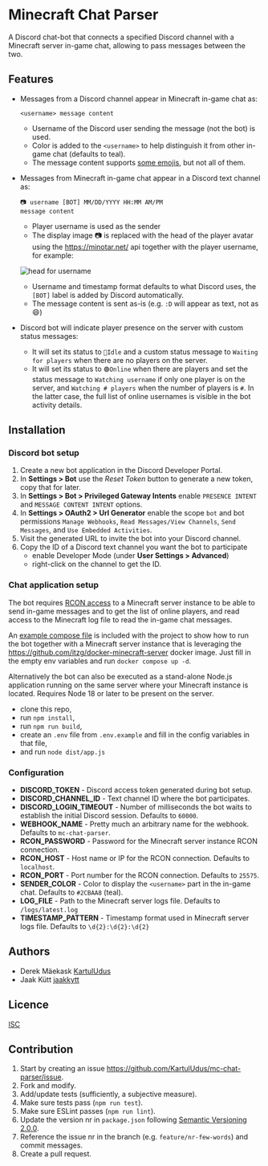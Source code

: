 # Minecraft Chat Parser

A Discord chat-bot that connects a specified Discord channel with a Minecraft server in-game chat,
allowing to pass messages between the two.

## Features

- Messages from a Discord channel appear in Minecraft in-game chat as:
    ```
    <username> message content
    ```
  - Username of the Discord user sending the message (not the bot) is used.
  - Color is added to the `<username>` to help distinguish it from
      other in-game chat (defaults to teal).
  - The message content supports [some emojis](https://gist.github.com/tomasdev/92bde758ee8e65fa826717b24cfd0463),
    but not all of them.

- Messages from Minecraft in-game chat appear in a Discord text channel as:
    ```
    📷 username [BOT] MM/DD/YYYY HH:MM AM/PM
    message content
    ```
    - Player username is used as the sender
    - The display image 📷 is replaced with the head of the player avatar using
      the https://minotar.net/ api together with the player username, for example:

     ![head for username](https://minotar.net/helm/username/150.png)
    - Username and timestamp format defaults to what Discord uses, the `[BOT]` label is added by Discord automatically.
    - The message content is sent as-is (e.g. `:D` will appear as text, not as 😄)

- Discord bot will indicate player presence on the server with custom status messages:
    - It will set its status to `🌙Idle` and a custom status message to `Waiting for players` when
      there are no players on the server.
    - It will set its status to `🟢Online` when there are players and set the status message to `Watching username` if
      only one player is on the server, and `Watching # players` when the number of players is `#`. In the latter case,
      the full list of online usernames is visible in the bot activity details.

## Installation

### Discord bot setup

1. Create a new bot application in the Discord Developer Portal.
2. In **Settings > Bot** use the _Reset Token_ button to generate a new token, copy that for later.
3. In **Settings > Bot > Privileged Gateway Intents** enable `PRESENCE INTENT` and `MESSAGE CONTENT INTENT` options.
4. In **Settings > OAuth2 > Url Generator** enable the scope `bot` and bot permissions `Manage Webhooks`,
    `Read Messages/View Channels`, `Send Messages`, and `Use Embedded Activities`.
5. Visit the generated URL to invite the bot into your Discord channel.
6. Copy the ID of a Discord text channel you want the bot to participate
   - enable Developer Mode (under **User Settings > Advanced**)
   - right-click on the channel to get the ID.

### Chat application setup

The bot requires [RCON access](https://wiki.vg/RCON) to a Minecraft server instance to be able to send in-game messages
and to get the list of online players, and read access to the Minecraft log file to read the in-game chat messages.

An [example compose file](./compose.example.yml) is included with the project to show how to run the bot together with
a Minecraft server instance that is leveraging the https://github.com/itzg/docker-minecraft-server docker image. Just 
fill in the empty env variables and run `docker compose up -d`.

Alternatively the bot can also be executed as a stand-alone Node.js application running on the same server where your
Minecraft instance is located. Requires Node 18 or later to be present on the server.

- clone this repo,
- run `npm install`,
- run `npm run build`,
- create an `.env` file from `.env.example` and fill in the config variables in that file,
- and run `node dist/app.js`

### Configuration

- **DISCORD_TOKEN** - Discord access token generated during bot setup.
- **DISCORD_CHANNEL_ID** - Text channel ID where the bot participates.
- **DISCORD_LOGIN_TIMEOUT** - Number of milliseconds the bot waits to establish the initial Discord session. Defaults to `60000`.
- **WEBHOOK_NAME** - Pretty much an arbitrary name for the webhook. Defaults to `mc-chat-parser`.
- **RCON_PASSWORD** - Password for the Minecraft server instance RCON connection.
- **RCON_HOST** - Host name or IP for the RCON connection. Defaults to `localhost`.
- **RCON_PORT** - Port number for the RCON connection. Defaults to `25575`.
- **SENDER_COLOR** - Color to display the `<username>` part in the in-game chat. Defaults to `#2CBAA8` (teal).
- **LOG_FILE** - Path to the Minecraft server logs file. Defaults to `/logs/latest.log`
- **TIMESTAMP_PATTERN** - Timestamp format used in Minecraft server logs file. Defaults to `\d{2}:\d{2}:\d{2}`

## Authors

- Derek Mäekask [KartulUdus](https://github.com/KartulUdus)
- Jaak Kütt [jaakkytt](https://github.com/jaakkytt)

## Licence

[ISC](https://opensource.org/license/isc-license-txt/)

## Contribution

1. Start by creating an issue https://github.com/KartulUdus/mc-chat-parser/issue.
2. Fork and modify.
3. Add/update tests (sufficiently, a subjective measure).
4. Make sure tests pass (`npm run test`).
5. Make sure ESLint passes (`npm run lint`).
6. Update the version nr in `package.json` following [Semantic Versioning 2.0.0](https://semver.org/).
7. Reference the issue nr in the branch (e.g. `feature/nr-few-words`) and commit messages.
8. Create a pull request.
